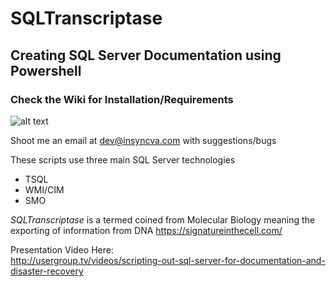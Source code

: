 # SQLTranscriptase 
<h2>Creating SQL Server Documentation using Powershell</h2>

<h3>Check the Wiki for Installation/Requirements</h3>

![alt text](https://raw.githubusercontent.com/gwalkey/SQLTranscriptase/master/SQLT.gif)

Shoot me an email at dev@insyncva.com with suggestions/bugs

These scripts use three main SQL Server technologies
* TSQL
* WMI/CIM
* SMO

<em>SQLTranscriptase</em> is a termed coined from Molecular Biology meaning the exporting of information from DNA
https://signatureinthecell.com/

Presentation Video Here:<br>
http://usergroup.tv/videos/scripting-out-sql-server-for-documentation-and-disaster-recovery




